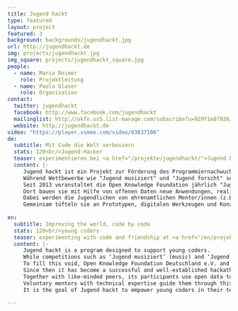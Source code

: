 ```yaml
---
title: Jugend hackt
type: featured
layout: project
featured: 3
background: backgrounds/jugendhackt.jpg
url: http://jugendhackt.de
img: projects/jugendhackt.jpg
img_square: projects/jugendhackt_square.jpg
people:
  - name: Maria Reimer
    role: Projektleitung
  - name: Paula Glaser
    role: Organisation
contact:
  twitter: jugendhackt
  facebook: http://www.facebook.com/jugendhackt
  mailinglist: http://okfn.us5.list-manage.com/subscribe?u=929f1e07936386d34833e20d1&id=47735af82e
  website: http://jugendhackt.de
video: "https://player.vimeo.com/video/83837106"
de:
  subtitle: Mit Code die Welt verbessern
  stats: 120<br/>Jugend-Hacker
  teaser: experimentieren bei <a href="/projekte/jugendhackt/">Jugend hackt</a> mit Code und Freundschaft.
  content: |-
     Jugend hackt ist ein Projekt zur Förderung des Programmiernachwuchses. 
     Während Wettbewerbe wie "Jugend musiziert" und "Jugend forscht" seit Jahrzehnten etabliert sind, finden junge Talente aus dem Bereich der Softwareentwicklung keinen Platz in den staatlichen geförderten Initiativen. 
     Seit 2013 veranstaltet die Open Knowledge Foundation jährlich "Jugend hackt", einen inzwischen erfolgreich etablierten Hackathon für Jugendliche aus ganz Deutschland. 
     Dort bauen sie mit Hilfe von offenen Daten neue Anwendungen, realisieren Hardwareprojekte und können ihre technischen Fähigkeiten unter Gleichgesinnten ausleben. 
     Dabei werden die Jugendlichen von ehrenamtlichen Mentor/innen (z.B. erfahrenen Softwareentwickler/innen und Wissenschaftler/innen) begleitet. 
     Gemeinsam tüfteln sie an Prototypen, digitalen Werkzeugen und Konzepten für ihre Vision einer besseren Gesellschaft.
     
en:
  subtitle: Improving the world, code by code
  stats: 120<br/>young coders
  teaser: experimenting with code and friendship at <a href="/en/projekte/jugendhackt/">Jugend hackt</a>.
  content: |- 
     Jugend hackt is a program designed to support young coders. 
     While competitions such as ‘Jugend musiziert’ (music) and ‘Jugend forscht’ (science) have been established in Germany for decades, there are very few opportunities for young talents in the area of software development. 
     To fill this void, Open Knowledge Foundation Deutschland e.V. and the project "mediale pfade" started to organize Jugend hackt in 2013. 
     Since then it has become a successful and well-established hackathon for young coders from all over Germany. “Improving the world, code by code” – that is the slogan of Jugend hackt. 
     Together with like-minded peers, its participants use open data to work on prototypes, digital tools, and concepts in order to contribute to their vision of a better society. 
     Voluntary mentors with technical expertise guide them through this process. 
     It is the goal of Jugend hackt to empower young coders in their technical skills and to show them the creative and political opportunities for applying these skills. 
     
---
```


